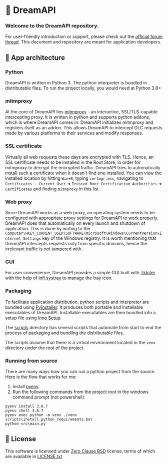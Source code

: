 # 🐨 DreamAPI

### Welcome to the DreamAPI repository.

For user-friendly introduction or support, please check out the [official forum thread]. This document and repository
are meant for application developers.

## 🚀 App architecture

### Python

DreamAPI is written in Python 3. The python interpreter is bundled in distributable files. To run the
project locally, you would need at Python 3.8+

### mitmproxy

At the core of DreamAPI lies [mitmproxy] - an interactive, SSL/TLS-capable intercepting proxy. It is written in python
and supports python addons, which is where DreamAPI comes in. DreamAPI initializes mitmproxy and registers itself as an
addon. This allows DreamAPI to intercept DLC requests made by various platforms to their services and modify responses.

### SSL certificate

Virtually all web requests these days are encrypted with TLS. Hence, an SSL certificate needs to be installed in the
Root Store, in order for mitmproxy to decrypt the encrypted traffic. DreamAPI tries to automatically install such a
certificate when it doesn't find one installed. You can view the installed location by hitting `Win+R`,
typing `certmgr.msc`, navigating to `Certificates - Current User` ➔ `Trusted Root Certification Authorities`
➔ `Certificates` and finding `mitmproxy` in this list.

### Web proxy

Since DreamAPI works as a web proxy, an operating system needs to be configured with appropriate proxy settings for
DreamAPI to work properly. DreamAPI does that automatically on every launch and shutdown of application. This is done by
writing to the `Computer\HKEY_CURRENT_USER\SOFTWARE\Microsoft\Windows\CurrentVersion\Internet Settings` key of the
Windows registry. It is worth mentioning that DreamAPI intercepts requests only from specific domains, hence the
irrelevant traffic is not tampered with.

### GUI

For user convenience, DreamAPI provides a simple GUI built with [TkInter] with the help of [infi.systray] to manage the
tray icon.

### Packaging

To facilitate application distribution, python scripts and interpreter are bundled using [PyInstaller]. It produces both
portable and installable executables of DreamAPI. Installable executables are then bundled into a setup file
using [Inno Setup].

The [scripts] directory has several scripts that automate from start to end the process of packaging and bundling the
distributable files.

The scripts assume that there is a virtual environment located in the `venv` directory under the root of the project.

### Running from source

There are many ways how you can run a python project from the source. Here is the flow that works for me:

1. Install [pyenv].
2. Run the following commands from the project root in the windows command prompt (not powershell):

```Batch
pyenv install 3.8.7
pyenv shell 3.8.7
pyenv exec python -m venv ./venv
scripts\install_python_requirements.bat
python src\main.py
```

## 📄 License

This software is licensed under
[Zero Clause BSD] license, terms of which are available in [LICENSE.txt]

[official forum thread]: https://cs.rin.ru/forum/viewtopic.php?f=10&t=111520

[mitmproxy]: https://github.com/mitmproxy/mitmproxy

[TkInter]: https://wiki.python.org/moin/TkInter

[infi.systray]: https://github.com/Infinidat/infi.systray

[PyInstaller]: https://github.com/pyinstaller/pyinstaller

[Inno Setup]: https://github.com/jrsoftware/issrc

[scripts]: ./scripts

[Zero Clause BSD]: https://en.wikipedia.org/wiki/BSD_licenses#0-clause_license_(%22Zero_Clause_BSD%22)

[LICENSE.txt]: ./LICENSE.txt

[pyenv]: https://github.com/pyenv/pyenv